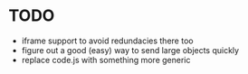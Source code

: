# TODO #

- iframe support to avoid redundacies there too
- figure out a good (easy) way to send large objects quickly
- replace code.js with something more generic
